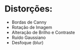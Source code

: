 # Distorções:
- Bordas de Canny
- Rotação de Imagem
- Alteração de Brilho e Contraste
- Ruído Gaussiano
- Desfoque (blur)